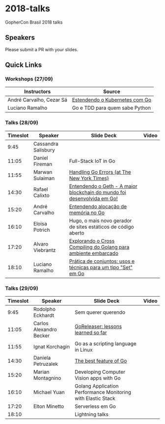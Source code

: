# 2018-talks
GopherCon Brasil 2018 talks

## Speakers
Please submit a PR with your slides.

## Quick Links

### Workshops (27/09)

| Instructors | Source |
| ----------- | -------|
| André Carvalho, Cezar Sá | [Estendendo o Kubernetes com Go](https://github.com/andrestc/go-kubernetes-workshop) |
| Luciano Ramalho | Go e TDD para quem sabe Python |

### Talks (28/09)

| Timeslot    | Speaker     | Slide Deck | Video | 
| ----------- | ----------- | ---------- | ----- | 
| 9:45 | Cassandra Salisbury | | |
| 11:05 | Daniel Fireman | Full-Stack IoT in Go | |
| 11:55 | Marwan Sulaiman | [Handling Go Errors (at The New York Times)](https://slides.com/marwansameer/handling-go-errors#/) | |
| 14:30 | Rafael Calixto | [Entendendo o Geth - A maior blockchain do mundo foi desenvolvida em Go!](https://drive.google.com/file/d/1ayMFJMkNPDziXc7SQbOG5aTI6fpenjRb/view) | |
| 15:20 | André Carvalho | [Entendendo alocação de memória no Go](https://speakerdeck.com/andrestc/entendendo-alocacao-de-memoria-no-go) | |
| 16:10 | Eloisa Potrich | Hugo, o mais novo gerador de sites estáticos de código aberto | |
| 17:20 | Alvaro Viebrantz | [Explorando o Cross Compiling do Golang para ambiente embarcado](https://www.slideshare.net/alvarowolfx/explorando-go-em-ambiente-embarcado) | |
| 18:10 | Luciano Ramalho | [Prática de conjuntos: usos e técnicas para um tipo "Set" em Go](https://speakerdeck.com/ramalho/pratica-de-conjuntos-em-go) | |

### Talks (29/09)

| Timeslot    | Speaker     | Slide Deck | Video |
| ----------- | ----------- | ---------- | ----- |
| 9:45 | Rodolpho Eckhardt | Sem querer querendo | |
| 11:05 | Carlos Alexandro Becker | [GoReleaser: lessons learned so far](https://speakerdeck.com/caarlos0/goreleaser-lessons-learned) | |
| 11:55 | Ignat Korchagin | Go as a scripting language in Linux | |
| 14:30 | Daniela Petruzalek | [The best feature of Go](https://speakerdeck.com/danicat/the-best-feature-of-go-gophercon-br-2018) | |
| 15:20 | Marian Montagnino | Developing Computer Vision apps with Go | |
| 16:10 | Michael Yuan | Golang Application Performance Monitoring with Elastic Stack | |
| 17:20 | Elton Minetto | Serverless em Go | |
| 18:10 | | Lightning talks | |








